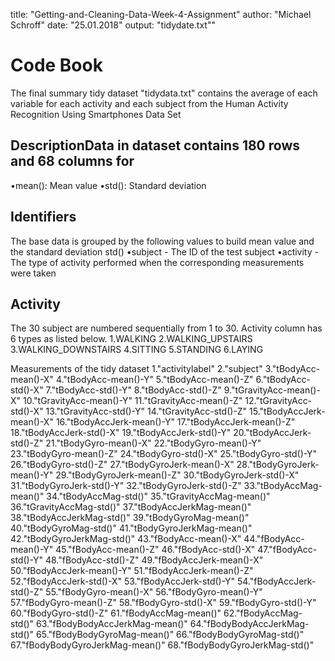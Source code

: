 title: "Getting-and-Cleaning-Data-Week-4-Assignment" 
author: "Michael Schroff" 
date: "25.01.2018" 
output: "tidydate.txt""

# Code Book
The final summary tidy dataset "tidydata.txt" contains the average of each variable for each activity and each subject
from the Human Activity Recognition Using Smartphones Data Set

## DescriptionData in dataset contains 180 rows and 68 columns for 
•mean(): Mean value
•std(): Standard deviation

## Identifiers 
The base data is grouped by the following values to build mean value and the standard deviation std()
•subject - The ID of the test subject
•activity - The type of activity performed when the corresponding measurements were taken

## Activity
The 30 subject are numbered sequentially from 1 to 30. Activity column has 6 types as listed below.
1.WALKING
2.WALKING_UPSTAIRS
3.WALKING_DOWNSTAIRS
4.SITTING
5.STANDING
6.LAYING

Measurements of the tidy dataset
1."activitylabel"
2."subject"
3."tBodyAcc-mean()-X"
4."tBodyAcc-mean()-Y"
5."tBodyAcc-mean()-Z"
6."tBodyAcc-std()-X"
7."tBodyAcc-std()-Y"
8."tBodyAcc-std()-Z"
9."tGravityAcc-mean()-X"
10."tGravityAcc-mean()-Y"
11."tGravityAcc-mean()-Z"
12."tGravityAcc-std()-X"
13."tGravityAcc-std()-Y"
14."tGravityAcc-std()-Z"
15."tBodyAccJerk-mean()-X"
16."tBodyAccJerk-mean()-Y"
17."tBodyAccJerk-mean()-Z"
18."tBodyAccJerk-std()-X"
19."tBodyAccJerk-std()-Y"
20."tBodyAccJerk-std()-Z"
21."tBodyGyro-mean()-X"
22."tBodyGyro-mean()-Y"
23."tBodyGyro-mean()-Z"
24."tBodyGyro-std()-X"
25."tBodyGyro-std()-Y"
26."tBodyGyro-std()-Z"
27."tBodyGyroJerk-mean()-X"
28."tBodyGyroJerk-mean()-Y"
29."tBodyGyroJerk-mean()-Z"
30."tBodyGyroJerk-std()-X"
31."tBodyGyroJerk-std()-Y"
32."tBodyGyroJerk-std()-Z"
33."tBodyAccMag-mean()"
34."tBodyAccMag-std()"
35."tGravityAccMag-mean()"
36."tGravityAccMag-std()"
37."tBodyAccJerkMag-mean()"
38."tBodyAccJerkMag-std()"
39."tBodyGyroMag-mean()"
40."tBodyGyroMag-std()"
41."tBodyGyroJerkMag-mean()"
42."tBodyGyroJerkMag-std()"
43."fBodyAcc-mean()-X"
44."fBodyAcc-mean()-Y"
45."fBodyAcc-mean()-Z"
46."fBodyAcc-std()-X"
47."fBodyAcc-std()-Y"
48."fBodyAcc-std()-Z"
49."fBodyAccJerk-mean()-X"
50."fBodyAccJerk-mean()-Y"
51."fBodyAccJerk-mean()-Z"
52."fBodyAccJerk-std()-X"
53."fBodyAccJerk-std()-Y"
54."fBodyAccJerk-std()-Z"
55."fBodyGyro-mean()-X"
56."fBodyGyro-mean()-Y"
57."fBodyGyro-mean()-Z"
58."fBodyGyro-std()-X"
59."fBodyGyro-std()-Y"
60."fBodyGyro-std()-Z"
61."fBodyAccMag-mean()"
62."fBodyAccMag-std()"
63."fBodyBodyAccJerkMag-mean()"
64."fBodyBodyAccJerkMag-std()"
65."fBodyBodyGyroMag-mean()"
66."fBodyBodyGyroMag-std()"
67."fBodyBodyGyroJerkMag-mean()"
68."fBodyBodyGyroJerkMag-std()"